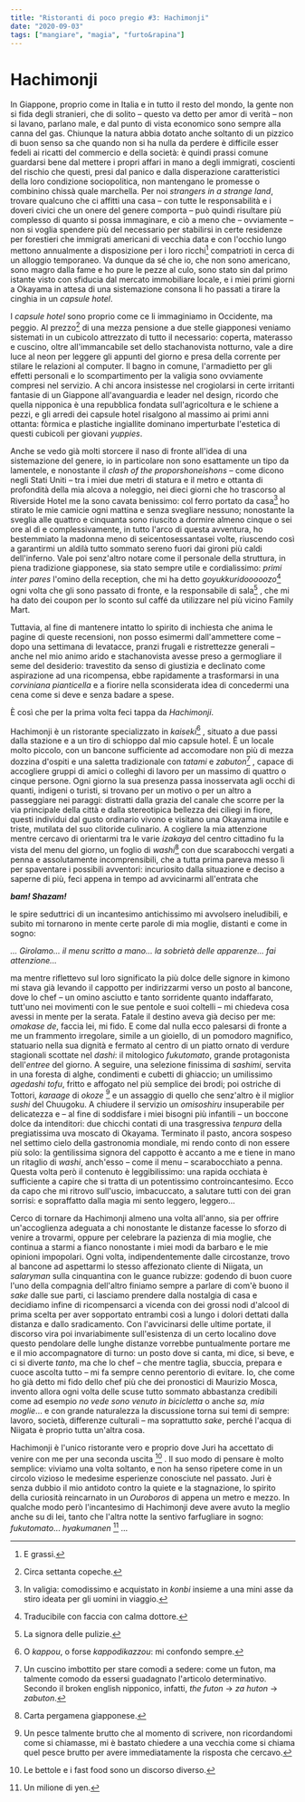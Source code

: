```yaml
---
title: "Ristoranti di poco pregio #3: Hachimonji"
date: "2020-09-03"
tags: ["mangiare", "magia", "furto&rapina"]
---
```


# Hachimonji

In Giappone, proprio come in Italia e in tutto il resto del mondo, la gente non si fida degli stranieri,
che di solito – questo va detto per amor di verità – non si lavano, parlano male, e dal punto di vista
economico sono sempre alla canna del gas. Chiunque la natura abbia dotato anche soltanto di un
pizzico di buon senso sa che quando non si ha nulla da perdere è difficile esser fedeli ai ricatti del
commercio e della società: è quindi prassi comune guardarsi bene dal mettere i propri affari in mano
a degli immigrati, coscienti del rischio che questi, presi dal panico e dalla disperazione caratteristici
della loro condizione sociopolitica, non mantengano le promesse o combinino chissà quale
marchella. Per noi *strangers in a strange land*, trovare qualcuno che ci affitti una casa – con tutte le
responsabilità e i doveri civici che un onere del genere comporta – può quindi risultare più
complesso di quanto si possa immaginare, e ciò a meno che – ovviamente – non si voglia spendere
più del necessario per stabilirsi in certe residenze per forestieri che immigrati americani di vecchia
data e con l'occhio lungo mettono annualmente a disposizione per i loro ricchi[^1] compatrioti in cerca
di un alloggio temporaneo. Va dunque da sé che io, che non sono americano, sono magro dalla fame
e ho pure le pezze al culo, sono stato sin dal primo istante visto con sfiducia dal mercato
immobiliare locale, e i miei primi giorni a Okayama in attesa di una sistemazione consona li ho
passati a tirare la cinghia in un *capsule hotel*.

I *capsule hotel* sono proprio come ce li immaginiamo in Occidente, ma peggio. Al prezzo[^2] di una
mezza pensione a due stelle giapponesi veniamo sistemati in un cubicolo attrezzato di tutto il
necessario: coperta, materasso e cuscino, oltre all'immancabile set dello stachanovista notturno, vale
a dire luce al neon per leggere gli appunti del giorno e presa della corrente per stilare le relazioni al
computer. Il bagno in comune, l'armadietto per gli effetti personali e lo scompartimento per la
valigia sono ovviamente compresi nel servizio. A chi ancora insistesse nel crogiolarsi in certe
irritanti fantasie di un Giappone all'avanguardia e leader nel design, ricordo che quella nipponica è
una repubblica fondata sull'agricoltura e le schiene a pezzi, e gli arredi dei capsule hotel risalgono al
massimo ai primi anni ottanta: fòrmica e plastiche ingiallite dominano imperturbate l'estetica di
questi cubicoli per giovani *yuppies*.

Anche se vedo già molti storcere il naso di fronte all'idea di una sistemazione del genere, io in
particolare non sono esattamente un tipo da lamentele, e nonostante il *clash of the proporshoneishons* – come dicono negli Stati Uniti – tra i miei due metri di statura e il metro e
ottanta di profondità della mia alcova a noleggio, nei dieci giorni che ho trascorso al Riverside
Hotel me la sono cavata benissimo: col ferro portato da casa[^3] ho stirato le mie camicie ogni mattina
e senza svegliare nessuno; nonostante la sveglia alle quattro e cinquanta sono riuscito a dormire
almeno cinque o sei ore al dì e complessivamente, in tutto l'arco di questa avventura, ho
bestemmiato la madonna meno di seicentosessantasei volte, riuscendo così a garantirmi un aldilà
tutto sommato sereno fuori dai gironi più caldi dell'inferno. Vale poi senz'altro notare come il
personale della struttura, in piena tradizione giapponese, sia stato sempre utile e cordialissimo:
*primi inter pares* l'omino della reception, che mi ha detto *goyukkuridooooozo*[^4] ogni volta che gli
sono passato di fronte, e la responsabile di sala[^5] , che mi ha dato dei coupon per lo sconto sul caffé
da utilizzare nel più vicino Family Mart.

Tuttavia, al fine di mantenere intatto lo spirito di inchiesta che anima le pagine di queste recensioni,
non posso esimermi dall'ammettere come – dopo una settimana di levatacce, pranzi frugali e
ristrettezze generali – anche nel mio animo arido e stachanovista avesse preso a germogliare il seme
del desiderio: travestito da senso di giustizia e declinato come aspirazione ad una ricompensa, ebbe
rapidamente a trasformarsi in una *corviniana pianticella* e a fiorire nella sconsiderata idea di
concedermi una cena come si deve e senza badare a spese.

È così che per la prima volta feci tappa da *Hachimonji*.

Hachimonji è un ristorante specializzato in *kaiseki*[^6] , situato a due passi dalla stazione e a un tiro di
schioppo dal mio capsule hotel. È un locale molto piccolo, con un bancone sufficiente ad
accomodare non più di mezza dozzina d'ospiti e una saletta tradizionale con *tatami* e *zabuton*[^7] ,
capace di accogliere gruppi di amici o colleghi di lavoro per un massimo di quattro o cinque
persone. Ogni giorno la sua presenza passa inosservata agli occhi di quanti, indigeni o turisti, si
trovano per un motivo o per un altro a passeggiare nei paraggi: distratti dalla grazia del canale che
scorre per la via principale della città e dalla stereotipica bellezza dei ciliegi in fiore, questi
individui dal gusto ordinario vivono e visitano una Okayama inutile e triste, mutilata del suo
clitoride culinario.
A cogliere la mia attenzione mentre cercavo di orientarmi tra le varie *izakaya* del centro cittadino fu
la vista del menu del giorno, un foglio di *washi*[^8] con due scarabocchi vergati a penna e
assolutamente incomprensibili, che a tutta prima pareva messo lì per spaventare i possibili
avventori: incuriosito dalla situazione e deciso a saperne di più, feci appena in tempo ad
avvicinarmi all'entrata che

***bam! Shazam!***

le spire seduttrici di un incantesimo antichissimo mi avvolsero ineludibili, e subito mi tornarono in
mente certe parole di mia moglie, distanti e come in sogno:

*... Girolamo... il menu scritto a mano... la sobrietà delle apparenze... fai attenzione...*

ma mentre riflettevo sul loro significato la più dolce delle signore in kimono mi stava già levando il
cappotto per indirizzarmi verso un posto al bancone, dove lo chef – un omino asciutto e tanto
sorridente quanto indaffarato, tutt'uno nei movimenti con le sue pentole e suoi coltelli – mi chiedeva
cosa avessi in mente per la serata. Fatale il destino aveva già deciso per me: *omakase de*, faccia lei,
mi fido. E come dal nulla ecco palesarsi di fronte a me un frammento irregolare, simile a un
gioiello, di un pomodoro magnifico, statuario nella sua dignità e fermato al centro di un piatto
ornato di verdure stagionali scottate nel *dashi*: il mitologico *fukutomato*, grande protagonista
dell'*entree* del giorno. A seguire, una selezione finissima di *sashimi*, servita in una foresta di alghe,
condimenti e cubetti di ghiaccio; un umilissimo *agedashi tofu*, fritto e affogato nel più semplice dei
brodi; poi ostriche di Tottori, *karaage* di *okoze* [^9] e un assaggio di quello che senz'altro è il miglior
*sushi* del Chuugoku. A chiudere il servizio un *omisoshiru* insuperabile per delicatezza e – al fine di
soddisfare i miei bisogni più infantili – un boccone dolce da intenditori: due chicchi contati di una
trasgressiva *tenpura* della pregiatissima uva moscato di Okayama.
Terminato il pasto, ancora sospeso nel settimo cielo della gastronomia mondiale, mi rendo conto di
non essere più solo: la gentilissima signora del cappotto è accanto a me e tiene in mano un ritaglio
di *washi*, anch'esso – come il menu – scarabocchiato a penna. Questa volta però il contenuto è
leggibilissimo: una rapida occhiata è sufficiente a capire che si tratta di un potentissimo
controincantesimo. Ecco da capo che mi ritrovo sull'uscio, imbacuccato, a salutare tutti con dei gran
sorrisi: e sopraffatto dalla magia mi sento leggero, leggero...

Cerco di tornare da Hachimonji almeno una volta all'anno, sia per offrire un'accoglienza adeguata a
chi nonostante le distanze facesse lo sforzo di venire a trovarmi, oppure per celebrare la pazienza di
mia moglie, che continua a starmi a fianco nonostante i miei modi da barbaro e le mie opinioni
impopolari. Ogni volta, indipendentemente dalle circostanze, trovo al bancone ad aspettarmi lo
stesso affezionato cliente di Niigata, un *salaryman* sulla cinquantina con le guance rubizze: godendo
di buon cuore l'uno della compagnia dell'altro finiamo sempre a parlare di com'è buono il *sake* dalle
sue parti, ci lasciamo prendere dalla nostalgia di casa e decidiamo infine di ricompensarci a vicenda
con dei grossi nodi d'alcool di prima scelta per aver sopportato entrambi così a lungo i dolori dettati
dalla distanza e dallo sradicamento. Con l'avvicinarsi delle ultime portate, il discorso vira poi
invariabimente sull'esistenza di un certo localino dove questo pendolare delle lunghe distanze
vorrebbe puntualmente portare me e il mio accompagnatore di turno: un posto dove si canta, mi
dice, si beve, e ci si diverte *tanto*, ma che lo chef – che mentre taglia, sbuccia, prepara e cuoce
ascolta tutto – mi fa sempre cenno perentorio di evitare. Io, che come ho già detto mi fido dello chef
più che dei pronostici di Maurizio Mosca, invento allora ogni volta delle scuse tutto sommato
abbastanza credibili come ad esempio *no vede sono venuto in bicicletta* o anche *sa, mia moglie*... e
con grande naturalezza la discussione torna sui temi di sempre: lavoro, società, differenze culturali
– ma soprattutto *sake*, perché l'acqua di Niigata è proprio tutta un'altra cosa.

Hachimonji è l'unico ristorante vero e proprio dove Juri ha accettato di venire con me per una
seconda uscita [^10] . Il suo modo di pensare è molto semplice: viviamo una volta soltanto, e non ha
senso ripetere come in un circolo vizioso le medesime esperienze conosciute nel passato. Juri è
senza dubbio il mio antidoto contro la quiete e la stagnazione, lo spirito della curiosità reincarnato
in un *Ouroboros* di appena un metro e mezzo. In qualche modo però l'incantesimo di Hachimonji
deve avere avuto la meglio anche su di lei, tanto che l'altra notte la sentivo farfugliare in sogno:
*fukutomato*... *hyakumanen* [^11] ...

[^1]: E grassi.
[^2]: Circa settanta copeche.
[^3]: In valigia: comodissimo e acquistato in *konbi* insieme a una mini asse da stiro ideata per gli uomini in viaggio.
[^4]: Traducibile con faccia con calma dottore.
[^5]: La signora delle pulizie.
[^6]: O *kappou*, o forse *kappodikazzou*: mi confondo sempre.
[^7]: Un cuscino imbottito per stare comodi a sedere: come un futon, ma talmente comodo da essersi guadagnato l'articolo determinativo. Secondo il broken english nipponico, infatti, *the futon* → *za huton* → *zabuton*.
[^8]: Carta pergamena giapponese.
[^9]: Un pesce talmente brutto che al momento di scrivere, non ricordandomi come si chiamasse, mi è bastato chiedere a una vecchia come si chiama quel pesce brutto per avere immediatamente la risposta che cercavo.
[^10]: Le bettole e i fast food sono un discorso diverso.
[^11]: Un milione di yen.
